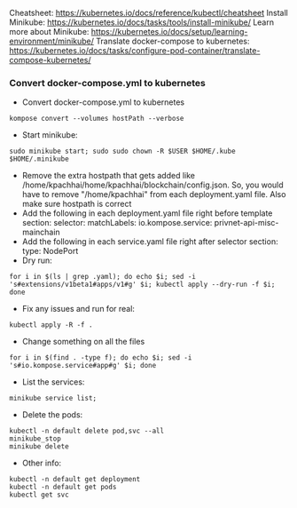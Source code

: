 Cheatsheet: https://kubernetes.io/docs/reference/kubectl/cheatsheet
Install Minikube: https://kubernetes.io/docs/tasks/tools/install-minikube/
Learn more about Minikube: https://kubernetes.io/docs/setup/learning-environment/minikube/
Translate docker-compose to kubernetes: https://kubernetes.io/docs/tasks/configure-pod-container/translate-compose-kubernetes/



### Convert docker-compose.yml to kubernetes
- Convert docker-compose.yml to kubernetes
```
kompose convert --volumes hostPath --verbose
```
- Start minikube:
```
sudo minikube start; sudo sudo chown -R $USER $HOME/.kube $HOME/.minikube
```
- Remove the extra hostpath that gets added like /home/kpachhai/home/kpachhai/blockchain/config.json. So, you would have to remove "/home/kpachhai" from each deployment.yaml file. Also make sure hostpath is correct
- Add the following in each deployment.yaml file right before template section:
  selector:
    matchLabels:
      io.kompose.service: privnet-api-misc-mainchain
- Add the following in each service.yaml file right after selector section:
  type: NodePort
- Dry run:
```
for i in $(ls | grep .yaml); do echo $i; sed -i 's#extensions/v1beta1#apps/v1#g' $i; kubectl apply --dry-run -f $i; done
```
- Fix any issues and run for real:
```
kubectl apply -R -f .
```
- Change something on all the files
```
for i in $(find . -type f); do echo $i; sed -i 's#io.kompose.service#app#g' $i; done
```

- List the services:
```
minikube service list;
```
- Delete the pods:
```
kubectl -n default delete pod,svc --all
minikube_stop
minikube delete
```

- Other info:
```
kubectl -n default get deployment
kubectl -n default get pods
kubectl get svc
```
